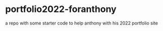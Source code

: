 # portfolio2022-foranthony
a repo with some starter code to help anthony with his 2022 portfolio site
